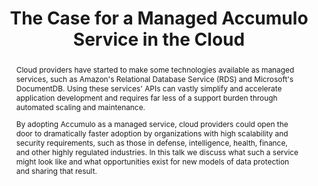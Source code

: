 ---
layout: as2018-talk

title: The Case for a Managed Accumulo Service in the Cloud

categories:

- Use Case

abstract: >

  <p>Cloud providers have started to make some technologies available as managed services, such as Amazon's Relational Database Service (RDS) and Microsoft's DocumentDB. Using these services' APIs can vastly simplify and accelerate application development and requires far less of a support burden through automated scaling and maintenance.</p>

  <p>By adopting Accumulo as a managed service, cloud providers could open the door to dramatically faster adoption by organizations with high scalability and security requirements, such as those in defense, intelligence, health, finance, and other highly regulated industries. In this talk we discuss what such a service might look like and what opportunities exist for new models of data protection and sharing that result.</p>

speakers:

  - name: Aaron Cordova
    position: CTO and Co-founder
    affiliation: Koverse Inc.
    website: http://www.koverse.com
    bio: >

      <p>Aaron has built multiple, large-scale, big data systems that are used by the intelligence, defense, finance and healthcare industries. Aaron is the CTO and co-founded of Koverse Inc. Prior to that, Aaron was a researcher for the National Security Agency (NSA) where he founded the Apache Accumulo project, a scalable and secure data store. He is the author of the O’Reilly book, Accumulo: Application Development, Table Design, and Best Practices.</p>
---